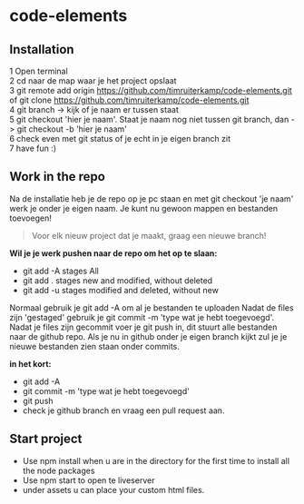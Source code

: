 # code-elements


## Installation

1 Open terminal  
2 cd naar de map waar je het project opslaat  
3 git remote add origin https://github.com/timruiterkamp/code-elements.git  of git clone https://github.com/timruiterkamp/code-elements.git  
4 git branch -> kijk of je naam er tussen staat  
5 git checkout 'hier je naam'. Staat je naam nog niet tussen git branch, dan -> git checkout -b 'hier je naam'  
6 check even met git status of je echt in je eigen branch zit  
7 have fun :)    


## Work in the repo
Na de installatie heb je de repo op je pc staan en met git checkout 'je naam' werk je onder je eigen naam.
Je kunt nu gewoon mappen en bestanden toevoegen!

> Voor elk nieuw project dat je maakt, graag een nieuwe branch! 

**Wil je je werk pushen naar de repo om het op te slaan:**

* git add -A stages All
* git add . stages new and modified, without deleted
* git add -u stages modified and deleted, without new

Normaal gebruik je git add -A om al je bestanden te uploaden
Nadat de files zijn 'gestaged' gebruik je git commit -m 'type wat je hebt toegevoegd'. 
Nadat je files zijn gecommit voer je git push in, dit stuurt alle bestanden naar de github repo. Als je nu in github onder je eigen branch kijkt zul je je nieuwe bestanden zien staan onder commits.

**in het kort:**
* git add -A
* git commit -m 'type wat je hebt toegevoegd'
* git push
* check je github branch en vraag een pull request aan.


## Start project
* Use npm install when u are in the directory for the first time to install all the node packages
* Use npm start to open te liveserver
* under assets u can place your custom html files.

